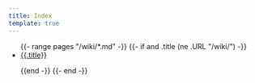 ```yaml
---
title: Index
template: true
---
```


<div id="wikiindex">

<ul>
{{- range pages "/wiki/*.md" -}}
{{- if and .title (ne .URL "/wiki/") -}}
<li class="wikititle"><a href="{{.URL}}">{{.title}}</a></p>
{{end -}}
{{- end -}}
</ul>

</div>
